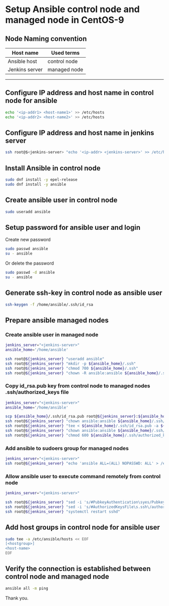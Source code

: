 # Setup Ansible control node and managed node in CentOS-9

## Node Naming convention

| Host name | Used terms |
|-----------|------------|
| Ansible host | control node |
| Jenkins server | managed node |
---------------------------------

## Configure IP address and host name in control node for ansible

```bash
echo '<ip-addr1> <host-name1>' >> /etc/hosts
echo '<ip-addr2> <host-name2>' >> /etc/hosts
```

## Configure IP address and host name in jenkins server

```bash
ssh root@$<jenkins-server> "echo '<ip-addr> <jenkins-server>' >> /etc/hosts"
```

## Install Ansible in control node

```bash
sudo dnf install -y epel-release
sudo dnf install -y ansible
```

## Create ansible user in control node

```bash
sudo useradd ansible
```

## Setup password for ansible user and login

Create new password

```bash
sudo passwd ansible
su - ansible
```

Or delete the password

```bash
sudo passwd -d ansible
su - ansible
```

## Generate ssh-key in control node as ansible user

```bash
ssh-keygen -f /home/ansible/.ssh/id_rsa
```

## Prepare ansible managed nodes

### Create ansible user in managed node

```bash
jenkins_server="<jenkins-server>"
ansible_home='/home/ansible'

ssh root@${jenkins_server} "useradd ansible"
ssh root@${jenkins_server} "mkdir -p ${ansible_home}/.ssh"
ssh root@${jenkins_server} "chmod 700 ${ansible_home}/.ssh"
ssh root@${jenkins_server} "chown -R ansible:ansible ${ansible_home}/.ssh"
```

### Copy id_rsa.pub key from control node to managed nodes .ssh/authorized_keys file

```bash
jenkins_server="<jenkins-server>"
ansible_home='/home/ansible'

scp ${ansible_home}/.ssh/id_rsa.pub root@${jenkins_server}:${ansible_home}/.ssh/id_rsa.pub
ssh root@${jenkins_server} "chown ansible:ansible ${ansible_home}/.ssh/id_rsa.pub"
ssh root@${jenkins_server} "tee < ${ansible_home}/.ssh/id_rsa.pub -a ${ansible_home}/.ssh/authorized_keys"
ssh root@${jenkins_server} "chown ansible:ansible ${ansible_home}/.ssh/authorized_keys"
ssh root@${jenkins_server} "chmod 600 ${ansible_home}/.ssh/authorized_keys"
```

### Add ansible to sudoers group for managed nodes

```bash
jenkins_server="<jenkins-server>"
ssh root@${jenkins_server} "echo 'ansible ALL=(ALL) NOPASSWD: ALL' > /etc/sudoers.d/ansible"
```

### Allow ansible user to execute command remotely from control node

```bash
jenkins_server="<jenkins-server>"

ssh root@${jenkins_server} "sed -i 's/#PubkeyAuthentication\syes/PubkeyAuthentication yes/' /etc/ssh/sshd_config"
ssh root@${jenkins_server} "sed -i 's/#AuthorizedKeysFile\s.ssh\/authorized_keys/AuthorizedKeysFile .ssh\/authorized_keys/' /etc/ssh/sshd_config"
ssh root@${jenkins_server} "systemctl restart sshd"
```

## Add host groups in control node for ansible user

```bash
sudo tee -a /etc/ansible/hosts << EOF
[<hostgroup>]
<host-name>
EOF
```

## Verify the connection is established between control node and managed node

```bash
ansible all -m ping
```

Thank you.

